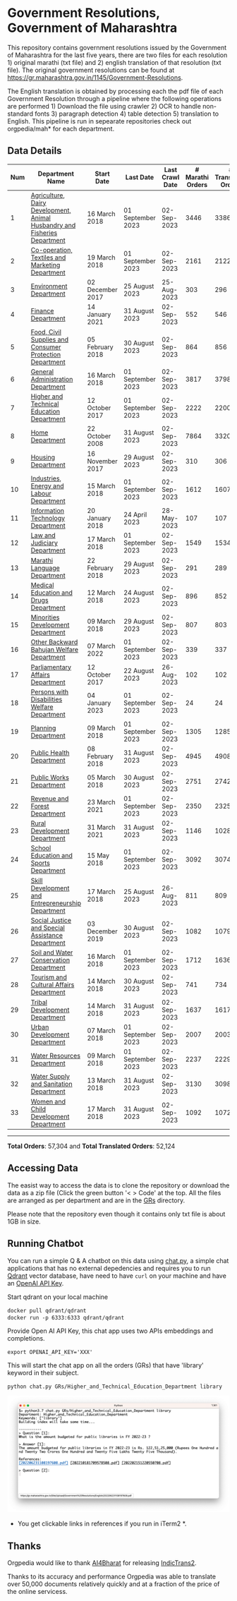 # Government Resolutions, Government of Maharashtra

This repository contains government resolutions issued by the Government of Maharashtra for the last five years, there are two files for each resolution 1) original marathi (txt file) and 2) english translation of that resolution (txt file). The original government resolutions can be found at https://gr.maharashtra.gov.in/1145/Government-Resolutions.


The English translation is obtained by processing each the pdf file of each Government Resolution through a pipeline where the following operations are performed 1) Download the file using crawler 2) OCR to handle non-standard fonts 3) paragraph detection 4) table  detection 5) translation to English. This pipeline is run in sepearate repositories check out orgpedia/mah* for each department.


## Data Details

| Num | Department Name | Start Date | Last Date | Last Crawl Date | # Marathi Orders | # Translated Orders | Starting Order | Last Order |
| --- | --------------- | ---------- | --------- | --------------- | ---------------- | ------------------- | -------------- | ---------- |
| 1 | [Agriculture, Dairy Development, Animal Husbandry and Fisheries Department](GRs/Agriculture,_Dairy_Development,_Animal_Husbandry_and_Fisheries_Department) | 16 March 2018 | 01 September 2023 | 02-Sep-2023 | 3446 | 3386 | [201803161624182101.pdf](https://gr.maharashtra.gov.in/Site/Upload/Government%20Resolutions/English/201803161624182101.pdf) | [202309011601484001.pdf](https://gr.maharashtra.gov.in/Site/Upload/Government%20Resolutions/English/202309011601484001.pdf) |
| 2 | [Co-operation, Textiles and Marketing Department](GRs/Co-operation,_Textiles_and_Marketing_Department) | 19 March 2018 | 01 September 2023 | 02-Sep-2023 | 2161 | 2122 | [201803191257576702.pdf](https://gr.maharashtra.gov.in/Site/Upload/Government%20Resolutions/English/201803191257576702.pdf) | [202309011526027502.pdf](https://gr.maharashtra.gov.in/Site/Upload/Government%20Resolutions/English/202309011526027502.pdf) |
| 3 | [Environment Department](GRs/Environment_Department) | 02 December 2017 | 25 August 2023 | 25-Aug-2023 | 303 | 296 | [201712041147216904.pdf](https://gr.maharashtra.gov.in/Site/Upload/Government%20Resolutions/English/201712041147216904.pdf) | [202308251542131904.pdf](https://gr.maharashtra.gov.in/Site/Upload/Government%20Resolutions/English/202308251542131904.pdf) |
| 4 | [Finance Department](GRs/Finance_Department) | 14 January 2021 | 31 August 2023 | 02-Sep-2023 | 552 | 546 | [202101141237329905.pdf](https://gr.maharashtra.gov.in/Site/Upload/Government%20Resolutions/English/202101141237329905.pdf) | [202308311538144305.pdf](https://gr.maharashtra.gov.in/Site/Upload/Government%20Resolutions/English/202308311538144305.pdf) |
| 5 | [Food, Civil Supplies and Consumer Protection Department](GRs/Food,_Civil_Supplies_and_Consumer_Protection_Department) | 05 February 2018 | 30 August 2023 | 02-Sep-2023 | 864 | 856 | [201802121244545806.pdf](https://gr.maharashtra.gov.in/Site/Upload/Government%20Resolutions/English/201802121244545806.pdf) | [202308301449051706.pdf](https://gr.maharashtra.gov.in/Site/Upload/Government%20Resolutions/English/202308301449051706.pdf) |
| 6 | [General Administration Department](GRs/General_Administration_Department) | 16 March 2018 | 01 September 2023 | 02-Sep-2023 | 3817 | 3798 | [201803161224022707.pdf](https://gr.maharashtra.gov.in/Site/Upload/Government%20Resolutions/English/201803161224022707.pdf) | [202309011756530207.pdf](https://gr.maharashtra.gov.in/Site/Upload/Government%20Resolutions/English/202309011756530207.pdf) |
| 7 | [Higher and Technical Education Department](GRs/Higher_and_Technical_Education_Department) | 12 October 2017 | 01 September 2023 | 02-Sep-2023 | 2222 | 2200 | [201710121514029708.pdf](https://gr.maharashtra.gov.in/Site/Upload/Government%20Resolutions/English/201710121514029708.pdf) | [202309011619152008.pdf](https://gr.maharashtra.gov.in/Site/Upload/Government%20Resolutions/English/202309011619152008.pdf) |
| 8 | [Home Department](GRs/Home_Department) | 22 October 2008 | 31 August 2023 | 02-Sep-2023 | 7864 | 3320 | [20081022.pdf](https://gr.maharashtra.gov.in/Site/Upload/Government%20Resolutions/English/20081022.pdf) | [202308311215369329.pdf](https://gr.maharashtra.gov.in/Site/Upload/Government%20Resolutions/English/202308311215369329.pdf) |
| 9 | [Housing Department](GRs/Housing_Department) | 16 November 2017 | 29 August 2023 | 02-Sep-2023 | 310 | 306 | [201711161447076609.pdf](https://gr.maharashtra.gov.in/Site/Upload/Government%20Resolutions/English/201711161447076609.pdf) | [202308291802019809.pdf](https://gr.maharashtra.gov.in/Site/Upload/Government%20Resolutions/English/202308291802019809.pdf) |
| 10 | [Industries, Energy and Labour Department](GRs/Industries,_Energy_and_Labour_Department) | 15 March 2018 | 01 September 2023 | 02-Sep-2023 | 1612 | 1607 | [201803151204055010.pdf](https://gr.maharashtra.gov.in/Site/Upload/Government%20Resolutions/English/201803151204055010.pdf) | [202309011551201010.pdf](https://gr.maharashtra.gov.in/Site/Upload/Government%20Resolutions/English/202309011551201010.pdf) |
| 11 | [Information Technology Department](GRs/Information_Technology_Department) | 20 January 2018 | 24 April 2023 | 28-May-2023 | 107 | 107 | [201801201843024511.pdf](https://gr.maharashtra.gov.in/Site/Upload/Government%20Resolutions/English/201801201843024511.pdf) | [202304241816282211.pdf](https://gr.maharashtra.gov.in/Site/Upload/Government%20Resolutions/English/202304241816282211.pdf) |
| 12 | [Law and Judiciary Department](GRs/Law_and_Judiciary_Department) | 17 March 2018 | 01 September 2023 | 02-Sep-2023 | 1549 | 1534 | [201803171129290212.pdf](https://gr.maharashtra.gov.in/Site/Upload/Government%20Resolutions/English/201803171129290212.pdf) | [202309011654311512.pdf](https://gr.maharashtra.gov.in/Site/Upload/Government%20Resolutions/English/202309011654311512.pdf) |
| 13 | [Marathi Language Department](GRs/Marathi_Language_Department) | 22 February 2018 | 29 August 2023 | 02-Sep-2023 | 291 | 289 | [201802031549154233.pdf](https://gr.maharashtra.gov.in/Site/Upload/Government%20Resolutions/English/201802031549154233.pdf) | [202308291250461333.pdf](https://gr.maharashtra.gov.in/Site/Upload/Government%20Resolutions/English/202308291250461333.pdf) |
| 14 | [Medical Education and Drugs Department](GRs/Medical_Education_and_Drugs_Department) | 12 March 2018 | 24 August 2023 | 02-Sep-2023 | 896 | 852 | [201803121137094813.pdf](https://gr.maharashtra.gov.in/Site/Upload/Government%20Resolutions/English/201803121137094813.pdf) | [202308241751012413.pdf](https://gr.maharashtra.gov.in/Site/Upload/Government%20Resolutions/English/202308241751012413.pdf) |
| 15 | [Minorities Development Department](GRs/Minorities_Development_Department) | 09 March 2018 | 29 August 2023 | 02-Sep-2023 | 807 | 803 | [201803091218355314.pdf](https://gr.maharashtra.gov.in/Site/Upload/Government%20Resolutions/English/201803091218355314.pdf) | [202308291249234014.pdf](https://gr.maharashtra.gov.in/Site/Upload/Government%20Resolutions/English/202308291249234014.pdf) |
| 16 | [Other Backward Bahujan Welfare Department](GRs/Other_Backward_Bahujan_Welfare_Department) | 07 March 2022 | 01 September 2023 | 02-Sep-2023 | 339 | 337 | [202203081752439334.pdf](https://gr.maharashtra.gov.in/Site/Upload/Government%20Resolutions/English/202203081752439334.pdf) | [202309011205218734.pdf](https://gr.maharashtra.gov.in/Site/Upload/Government%20Resolutions/English/202309011205218734.pdf) |
| 17 | [Parliamentary Affairs Department](GRs/Parliamentary_Affairs_Department) | 12 October 2017 | 22 August 2023 | 26-Aug-2023 | 102 | 102 | [201710031642378615.pdf](https://gr.maharashtra.gov.in/Site/Upload/Government%20Resolutions/English/201710031642378615.pdf) | [202308221748576515.pdf](https://gr.maharashtra.gov.in/Site/Upload/Government%20Resolutions/English/202308221748576515.pdf) |
| 18 | [Persons with Disabilities Welfare Department](GRs/Persons_with_Disabilities_Welfare_Department) | 04 January 2023 | 01 September 2023 | 02-Sep-2023 | 24 | 24 | [202301041906309635.pdf](https://gr.maharashtra.gov.in/Site/Upload/Government%20Resolutions/English/202301041906309635.pdf) | [202309011752106535.pdf](https://gr.maharashtra.gov.in/Site/Upload/Government%20Resolutions/English/202309011752106535.pdf) |
| 19 | [Planning Department](GRs/Planning_Department) | 09 March 2018 | 01 September 2023 | 02-Sep-2023 | 1305 | 1285 | [201803091441032716.pdf](https://gr.maharashtra.gov.in/Site/Upload/Government%20Resolutions/English/201803091441032716.pdf) | [202309011720490216.pdf](https://gr.maharashtra.gov.in/Site/Upload/Government%20Resolutions/English/202309011720490216.pdf) |
| 20 | [Public Health Department](GRs/Public_Health_Department) | 08 February 2018 | 31 August 2023 | 02-Sep-2023 | 4945 | 4908 | [201801311722275417.pdf](https://gr.maharashtra.gov.in/Site/Upload/Government%20Resolutions/English/201801311722275417.pdf) | [202308311752047117.pdf](https://gr.maharashtra.gov.in/Site/Upload/Government%20Resolutions/English/202308311752047117.pdf) |
| 21 | [Public Works Department](GRs/Public_Works_Department) | 05 March 2018 | 30 August 2023 | 02-Sep-2023 | 2751 | 2742 | [201803051515468118.pdf](https://gr.maharashtra.gov.in/Site/Upload/Government%20Resolutions/English/201803051515468118.pdf) | [202308311649070418.pdf](https://gr.maharashtra.gov.in/Site/Upload/Government%20Resolutions/English/202308311649070418.pdf) |
| 22 | [Revenue and Forest Department](GRs/Revenue_and_Forest_Department) | 23 March 2021 | 01 September 2023 | 02-Sep-2023 | 2350 | 2325 | [202103231328393119.pdf](https://gr.maharashtra.gov.in/Site/Upload/Government%20Resolutions/English/202103231328393119.pdf) | [202309011806495219.pdf](https://gr.maharashtra.gov.in/Site/Upload/Government%20Resolutions/English/202309011806495219.pdf) |
| 23 | [Rural Development Department](GRs/Rural_Development_Department) | 31 March 2021 | 31 August 2023 | 02-Sep-2023 | 1146 | 1028 | [202103301021181120.pdf](https://gr.maharashtra.gov.in/Site/Upload/Government%20Resolutions/English/202103301021181120.pdf) | [202308311458557020.pdf](https://gr.maharashtra.gov.in/Site/Upload/Government%20Resolutions/English/202308311458557020.pdf) |
| 24 | [School Education and Sports Department](GRs/School_Education_and_Sports_Department) | 15 May 2018 | 01 September 2023 | 02-Sep-2023 | 3092 | 3074 | [201805161114241221.pdf](https://gr.maharashtra.gov.in/Site/Upload/Government%20Resolutions/English/201805161114241221.pdf) | [202309011807078021.pdf](https://gr.maharashtra.gov.in/Site/Upload/Government%20Resolutions/English/202309011807078021.pdf) |
| 25 | [Skill Development and Entrepreneurship Department](GRs/Skill_Development_and_Entrepreneurship_Department) | 17 March 2018 | 25 August 2023 | 26-Aug-2023 | 811 | 809 | [201803171322099003.pdf](https://gr.maharashtra.gov.in/Site/Upload/Government%20Resolutions/English/201803171322099003.pdf) | [202308251542010403.pdf](https://gr.maharashtra.gov.in/Site/Upload/Government%20Resolutions/English/202308251542010403.pdf) |
| 26 | [Social Justice and Special Assistance Department](GRs/Social_Justice_and_Special_Assistance_Department) | 03 December 2019 | 30 August 2023 | 02-Sep-2023 | 1082 | 1079 | [201912051107011622.pdf](https://gr.maharashtra.gov.in/Site/Upload/Government%20Resolutions/English/201912051107011622.pdf) | [202308301828260922.pdf](https://gr.maharashtra.gov.in/Site/Upload/Government%20Resolutions/English/202308301828260922.pdf) |
| 27 | [Soil and Water Conservation Department](GRs/Soil_and_Water_Conservation_Department) | 16 March 2018 | 01 September 2023 | 02-Sep-2023 | 1712 | 1636 | [201803161247582426.pdf](https://gr.maharashtra.gov.in/Site/Upload/Government%20Resolutions/English/201803161247582426.pdf) | [202309011802287526.pdf](https://gr.maharashtra.gov.in/Site/Upload/Government%20Resolutions/English/202309011802287526.pdf) |
| 28 | [Tourism and Cultural Affairs Department](GRs/Tourism_and_Cultural_Affairs_Department) | 14 March 2018 | 30 August 2023 | 02-Sep-2023 | 741 | 734 | [201803131542054523.pdf](https://gr.maharashtra.gov.in/Site/Upload/Government%20Resolutions/English/201803131542054523.pdf) | [202308301758372223.pdf](https://gr.maharashtra.gov.in/Site/Upload/Government%20Resolutions/English/202308301758372223.pdf) |
| 29 | [Tribal Development Department](GRs/Tribal_Development_Department) | 14 March 2018 | 31 August 2023 | 02-Sep-2023 | 1637 | 1617 | [201803091105184924.pdf](https://gr.maharashtra.gov.in/Site/Upload/Government%20Resolutions/English/201803091105184924.pdf) | [202308311700314824.pdf](https://gr.maharashtra.gov.in/Site/Upload/Government%20Resolutions/English/202308311700314824.pdf) |
| 30 | [Urban Development Department](GRs/Urban_Development_Department) | 07 March 2018 | 01 September 2023 | 02-Sep-2023 | 2007 | 2003 | [201803071203178325.pdf](https://gr.maharashtra.gov.in/Site/Upload/Government%20Resolutions/English/201803071203178325.pdf) | [202309011542126125.pdf](https://gr.maharashtra.gov.in/Site/Upload/Government%20Resolutions/English/202309011542126125.pdf) |
| 31 | [Water Resources Department](GRs/Water_Resources_Department) | 09 March 2018 | 01 September 2023 | 02-Sep-2023 | 2237 | 2229 | [201803091034435527.pdf](https://gr.maharashtra.gov.in/Site/Upload/Government%20Resolutions/English/201803091034435527.pdf) | [202309011521344027.pdf](https://gr.maharashtra.gov.in/Site/Upload/Government%20Resolutions/English/202309011521344027.pdf) |
| 32 | [Water Supply and Sanitation Department](GRs/Water_Supply_and_Sanitation_Department) | 13 March 2018 | 31 August 2023 | 02-Sep-2023 | 3130 | 3098 | [201803121414108428.pdf](https://gr.maharashtra.gov.in/Site/Upload/Government%20Resolutions/English/201803121414108428.pdf) | [202308311708319228.pdf](https://gr.maharashtra.gov.in/Site/Upload/Government%20Resolutions/English/202308311708319228.pdf) |
| 33 | [Women and Child Development Department](GRs/Women_and_Child_Development_Department) | 17 March 2018 | 31 August 2023 | 02-Sep-2023 | 1092 | 1072 | [201803171539444330.pdf](https://gr.maharashtra.gov.in/Site/Upload/Government%20Resolutions/English/201803171539444330.pdf) | [202308311804226630.pdf](https://gr.maharashtra.gov.in/Site/Upload/Government%20Resolutions/English/202308311804226630.pdf) |
----------------------------------------------------------------------------------------------------

**Total Orders**: 57,304 and **Total Translated Orders**: 52,124
## Accessing Data

The easist way to access the data is to clone the repository or download the data as a zip file (Click the green button '< > Code' at the top. All the files are arranged as per department and are in the [GRs](GRs) directory.

Please note that the repository even though it contains only txt file is about 1GB in size.

## Running Chatbot

You can run a simple Q & A chatbot on this data using [chat.py](chat.py), a simple chat applications that has no external depedencies and requires you to run [Qdrant](https://qdrant.tech/) vector database, have need to have `curl` on your machine and have an [OpenAI API Key](https://help.openai.com/en/articles/4936850-where-do-i-find-my-secret-api-key).

Start qdrant on your local machine
```shell
docker pull qdrant/qdrant
docker run -p 6333:6333 qdrant/qdrant
```

Provide Open AI API Key, this chat app uses two APIs embeddings and completions.
```shell
export OPENAI_API_KEY='XXX'
```

This will start the chat app on all the orders (GRs) that have 'library' keyword in their subject.

```shell
python chat.py GRs/Higher_and_Technical_Education_Department library
```

![screenshot of running chat.py](screenshot.png)

* You get clickable links in references if you run in iTerm2 *.

## Thanks

Orgpedia would like to thank [AI4Bharat](https://ai4bharat.iitm.ac.in/) for releasing [IndicTrans2](https://github.com/AI4Bharat/IndicTrans2).

Thanks to its accuracy and performance Orgpedia was able to translate over 50,000 documents relatively quickly and at a fraction of the price of the online servicess.











